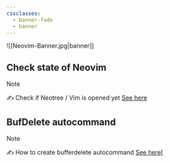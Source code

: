 ```yaml
---
cssclasses:
  - banner-fade
  - banner
---
```

![[Neovim-Banner.jpg|banner]]

## Check state of Neovim  
>[!Note]
> ✍️ Check if Neotree / Vim is opened yet
> [See here](https://github.com/nvim-neo-tree/neo-tree.nvim/discussions/826#discussioncomment-5431757)

## BufDelete autocommand
>[!Note]
>✍️  How to create bufferdelete autocommand
> [See here](https://github.com/dsully/nvim/blob/6c640eba4054c44ee857df98b112740a102cb120/lua/plugins/coding.lua#L359)[
